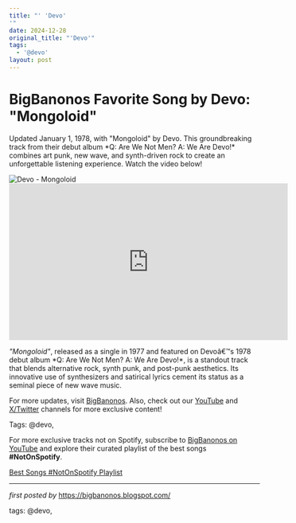 ```yaml
---
title: "' 'Devo'
'"
date: 2024-12-28
original_title: "'Devo'"
tags:
  - '@devo'
layout: post
---
```

<!-- Title of the Post -->
<h1 >BigBanonos Favorite Song by Devo: "Mongoloid"</h1> <!-- Introductory Text -->
<p >Updated January 1, 1978, with "Mongoloid" by Devo. This groundbreaking track from their debut album *Q: Are We Not Men? A: We Are Devo!* combines art punk, new wave, and synth-driven rock to create an unforgettable listening experience. Watch the video below!</p> <!-- Featured Image -->
<div > <img src="https://i.scdn.co/image/ab67616d0000b273934f2515d6a4079ec4de04d2" alt="Devo - Mongoloid" />
</div> <!-- YouTube Video Embed -->
<div > <iframe width="560" height="315" src="https://www.youtube.com/embed/0b-nFSUXcuM" frameborder="0" allowfullscreen></iframe>
</div> <!-- Song Information -->
<div > <p><em>"Mongoloid"</em>, released as a single in 1977 and featured on Devoâ€™s 1978 debut album *Q: Are We Not Men? A: We Are Devo!*, is a standout track that blends alternative rock, synth punk, and post-punk aesthetics. Its innovative use of synthesizers and satirical lyrics cement its status as a seminal piece of new wave music.</p>
</div> <!-- Footer Links -->
<div > <p>For more updates, visit <a href="https://bigbanonos.blogspot.com/" target="_blank">BigBanonos</a>. Also, check out our <a href="https://www.youtube.com/@BigBanonos" target="_blank">YouTube</a> and <a href="https://x.com/bigbanonos" target="_blank">X/Twitter</a> channels for more exclusive content!</p>
</div> <!-- Tags -->
<p >Tags: @devo,</p>


<!--Subscribe and Playlist Links-->
<div>
    <p>For more exclusive tracks not on Spotify, subscribe to <a href="https://www.youtube.com/@BigBanonos" target="_blank">BigBanonos on YouTube</a> and explore their curated playlist of the best songs <strong>#NotOnSpotify</strong>.</p>
    <p><a href="https://www.youtube.com/playlist?list=PLtuNtuTatqI0kFahUCbtbfenC_ET5O_tr" target="_blank">Best Songs #NotOnSpotify Playlist<br /></a></p></div>

<hr />

<p><em>first posted by</em> <a href="https://bigbanonos.blogspot.com/" rel="noopener" target="_new">https://bigbanonos.blogspot.com/</a></p>

<p>tags: @devo,</p>
